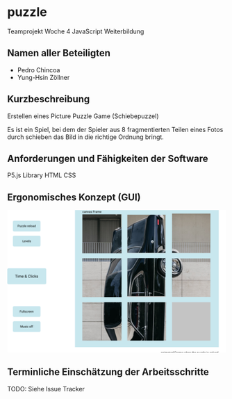 # puzzle
Teamprojekt Woche 4 JavaScript Weiterbildung

## Namen aller Beteiligten
- Pedro Chincoa
- Yung-Hsin Zöllner

## Kurzbeschreibung
Erstellen eines Picture Puzzle Game (Schiebepuzzel)

Es ist ein Spiel, bei dem der Spieler aus 8 fragmentierten Teilen eines Fotos durch schieben das Bild in die richtige Ordnung bringt.

## Anforderungen und Fähigkeiten der Software
P5.js Library
HTML
CSS

## Ergonomisches Konzept (GUI)
![Concept](/project%20js2/Puzzle%20Game%20Js%20Kurs.png)

## Terminliche Einschätzung der Arbeitsschritte
TODO: Siehe Issue Tracker

